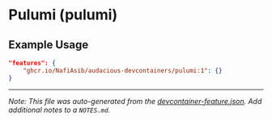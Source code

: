 
# Pulumi (pulumi)



## Example Usage

```json
"features": {
    "ghcr.io/NafiAsib/audacious-devcontainers/pulumi:1": {}
}
```





---

_Note: This file was auto-generated from the [devcontainer-feature.json](https://github.com/NafiAsib/audacious-devcontainers/blob/main/src/pulumi/devcontainer-feature.json).  Add additional notes to a `NOTES.md`._
